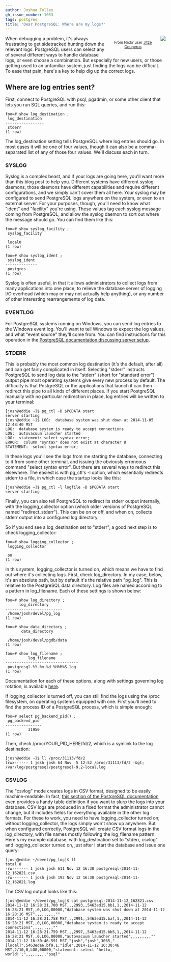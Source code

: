 ```yaml
---
author: Joshua Tolley
gh_issue_number: 1053
tags: postgres
title: 'Dear PostgreSQL: Where are my logs?'
---
```




<div class="separator" style="clear: both; text-align: center;"><span style="float: right"><a href="https://www.flickr.com/photos/jitze1942/2335756492/in/photostream/" imageanchor="1" style="clear: right; float: right; margin-bottom: 1em; margin-left: 1em;"><img border="0" src="/blog/2014/11/12/dear-postgresql-where-are-my-logs/image-0.jpeg"/></a><p><small>From Flickr user <a href="https://www.flickr.com/photos/jitze1942/">Jitze Couperus</a></small></p></span></div>

When debugging a problem, it's always frustrating to get sidetracked hunting down the relevant logs. PostgreSQL users can select any of several different ways to handle database logs, or even choose a combination. But especially for new users, or those getting used to an unfamiliar system, just finding the logs can be difficult. To ease that pain, here's a key to help dig up the correct logs.

## Where are log entries sent?

First, connect to PostgreSQL with psql, pgadmin, or some other client that lets you run SQL queries, and run this:

```nohighlight
foo=# show log_destination ;
 log_destination 
-----------------
 stderr
(1 row)
```
The log_destination setting tells PostgreSQL where log entries should go. In most cases it will be one of four values, though it can also be a comma-separated list of any of those four values. We'll discuss each in turn.

### SYSLOG

Syslog is a complex beast, and if your logs are going here, you'll want more than this blog post to help you. Different systems have different syslog daemons, those daemons have different capabilities and require different configurations, and we simply can't cover them all here. Your syslog may be configured to send PostgreSQL logs anywhere on the system, or even to an external server. For your purposes, though, you'll need to know what "ident" and "facility" you're using. These values tag each syslog message coming from PostgreSQL, and allow the syslog daemon to sort out where the message should go. You can find them like this:

```nohighlight
foo=# show syslog_facility ;
 syslog_facility 
-----------------
 local0
(1 row)

foo=# show syslog_ident ;
 syslog_ident 
--------------
 postgres
(1 row)
```
Syslog is often useful, in that it allows administrators to collect logs from many applications into one place, to relieve the database server of logging I/O overhead (which may or may not actually help anything), or any number of other interesting rearrangements of log data.

### EVENTLOG

For PostgreSQL systems running on Windows, you can send log entries to the Windows event log. You'll want to tell Windows to expect the log values, and what "event source" they'll come from. You can find instructions for this operation in the [PostgreSQL documentation discussing server setup](http://www.postgresql.org/docs/9.3/static/event-log-registration.html).

### STDERR

This is probably the most common log destination (it's the default, after all) and can get fairly complicated in itself. Selecting "stderr" instructs PostgreSQL to send log data to the "stderr" (short for "standard error") output pipe most operating systems give every new process by default. The difficulty is that PostgreSQL or the applications that launch it can then redirect this pipe to all kinds of different places. If you start PostgreSQL manually with no particular redirection in place, log entries will be written to your terminal:

```nohighlight
[josh@eddie ~]$ pg_ctl -D $PGDATA start
server starting
[josh@eddie ~]$ LOG:  database system was shut down at 2014-11-05 12:48:40 MST
LOG:  database system is ready to accept connections
LOG:  autovacuum launcher started
LOG:  statement: select syntax error;
ERROR:  column "syntax" does not exist at character 8
STATEMENT:  select syntax error;
```
In these logs you'll see the logs from me starting the database, connecting to it from some other terminal, and issuing the obviously erroneous command "select syntax error". But there are several ways to redirect this elsewhere. The easiest is with pg_ctl's -l option, which essentially redirects stderr to a file, in which case the startup looks like this:

```nohighlight
[josh@eddie ~]$ pg_ctl -l logfile -D $PGDATA start
server starting
```
Finally, you can also tell PostgreSQL to redirect its stderr output internally, with the logging_collector option (which older versions of PostgreSQL named "redirect_stderr"). This can be on or off, and when on, collects stderr output into a configured log directory.

So if you end see a log_destination set to "stderr", a good next step is to check logging_collector:

```nohighlight
foo=# show logging_collector ;
 logging_collector 
-------------------
 on
(1 row)
```
In this system, logging_collector is turned on, which means we have to find out where it's collecting logs. First, check log_directory. In my case, below, it's an absolute path, but by default it's the relative path "pg_log". This is relative to the PostgreSQL data directory. Log files are named according to a pattern in log_filename. Each of these settings is shown below:

```nohighlight
foo=# show log_directory ;
      log_directory      
-------------------------
 /home/josh/devel/pg_log
(1 row)

foo=# show data_directory ;
       data_directory       
----------------------------
 /home/josh/devel/pgdb/data
(1 row)

foo=# show log_filename ;
          log_filename          
--------------------------------
 postgresql-%Y-%m-%d_%H%M%S.log
(1 row)
```
Documentation for each of these options, along with settings governing log rotation, is available [here](http://www.postgresql.org/docs/9.3/static/runtime-config-logging.html).

If logging_collector is turned off, you can still find the logs using the /proc filesystem, on operating systems equipped with one. First you'll need to find the process ID of a PostgreSQL process, which is simple enough:

```nohighlight
foo=# select pg_backend_pid() ;
 pg_backend_pid 
----------------
          31950
(1 row)
```
Then, check /proc/YOUR_PID_HERE/fd/2, which is a symlink to the log destination:

```nohighlight
[josh@eddie ~]$ ll /proc/31113/fd/2
lrwx------ 1 josh josh 64 Nov  5 12:52 /proc/31113/fd/2 -&gt; /var/log/postgresql/postgresql-9.2-local.log
```

### CSVLOG

The "csvlog" mode creates logs in CSV format, designed to be easily machine-readable. In fact, [this section of the PostgreSQL documentation](http://www.postgresql.org/docs/9.3/static/runtime-config-logging.html#RUNTIME-CONFIG-LOGGING-CSVLOG) even provides a handy table definition if you want to slurp the logs into your database. CSV logs are produced in a fixed format the administrator cannot change, but it includes fields for everything available in the other log formats. For these to work, you need to have logging_collector turned on; without logging_collector, the logs simply won't show up anywhere. But when configured correctly, PostgreSQL will create CSV format logs in the log_directory, with file names mostly following the log_filename pattern. Here's my example database, with log_destination set to "stderr, csvlog" and logging_collector turned on, just after I start the database and issue one query:

```nohighlight
[josh@eddie ~/devel/pg_log]$ ll
total 8
-rw------- 1 josh josh 611 Nov 12 16:30 postgresql-2014-11-12_162821.csv
-rw------- 1 josh josh 192 Nov 12 16:30 postgresql-2014-11-12_162821.log
```
The CSV log output looks like this:

```nohighlight
[josh@eddie ~/devel/pg_log]$ cat postgresql-2014-11-12_162821.csv 
2014-11-12 16:28:21.700 MST,,,2993,,5463ed15.bb1,1,,2014-11-12 16:28:21 MST,,0,LOG,00000,"database system was shut down at 2014-11-12 16:28:16 MST",,,,,,,,,""
2014-11-12 16:28:21.758 MST,,,2991,,5463ed15.baf,1,,2014-11-12 16:28:21 MST,,0,LOG,00000,"database system is ready to accept connections",,,,,,,,,""
2014-11-12 16:28:21.759 MST,,,2997,,5463ed15.bb5,1,,2014-11-12 16:28:21 MST,,0,LOG,00000,"autovacuum launcher started",,,,,,,,,""
2014-11-12 16:30:46.591 MST,"josh","josh",3065,"[local]",5463eda6.bf9,1,"idle",2014-11-12 16:30:46 MST,2/10,0,LOG,00000,"statement: select 'hello, world!';",,,,,,,,,"psql"
```

